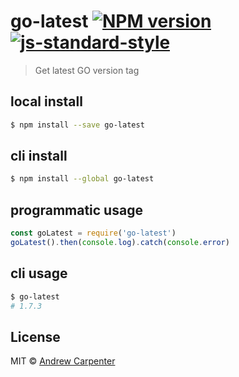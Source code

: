 # go-latest [![NPM version](https://badge.fury.io/js/go-latest.svg)](https://npmjs.org/package/go-latest)   [![js-standard-style](https://img.shields.io/badge/code%20style-standard-brightgreen.svg?style=flat)](https://github.com/feross/standard)

> Get latest GO version tag

## local install

```sh
$ npm install --save go-latest
```

## cli install

```sh
$ npm install --global go-latest
```

## programmatic usage

```js
const goLatest = require('go-latest')
goLatest().then(console.log).catch(console.error)
```

## cli usage

```sh
$ go-latest
# 1.7.3
```

## License

MIT © [Andrew Carpenter](https://github.com/doesdev)
